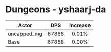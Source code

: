 # Dungeons - yshaarj-da
| Actor | DPS | Increase |
|---|:---:|:---:|
|uncapped_mg|67868|0.01%|
|Base|67858|0.00%|
